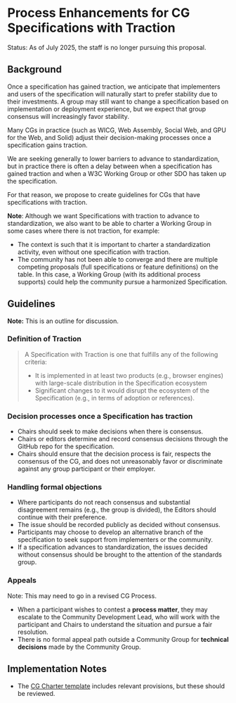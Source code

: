 # Process Enhancements for CG Specifications with Traction
Status: As of July 2025, the staff is no longer pursuing this proposal.

## Background

Once a specification has gained traction, we anticipate that implementers and users of the specification will naturally start to
prefer stability due to their investments. A group may still want to change a specification based on implementation or deployment experience, but we expect that group consensus will increasingly favor stability.

Many CGs in practice (such as WICG, Web Assembly, Social Web, and GPU for the Web, and Solid) adjust their decision-making processes once a specification gains traction. 

We are seeking generally to lower barriers to advance to standardization, but in practice there is often a delay between when a
specification has gained traction and when a W3C Working Group or other SDO has taken up the specification. 

For that reason, we propose to create guidelines for CGs that have specifications with traction.

**Note**: Although we want Specifications with traction to advance to standardization, we also want to be able to charter a Working Group in some cases where there is not traction, for example:

* The context is such that it is important to charter a standardization activity, even without one specification with traction.
* The community has not been able to converge and there are multiple competing proposals (full specifications or feature definitions) on the table. In this case, a Working Group (with its additional process supports) could help the community pursue a harmonized Specification.

## Guidelines

**Note:** This is an outline for discussion.

### Definition of Traction

> A Specification with Traction is one that fulfills any of the following criteria:
> * It is implemented in at least two products (e.g., browser engines) with large-scale distribution in the Specification ecosystem
> * Significant changes to it would disrupt the ecosystem of the Specification (e.g., in terms of adoption or references).

### Decision processes once a Specification has traction

* Chairs should seek to make decisions when there is consensus. 
* Chairs or editors determine and record consensus decisions through the GitHub repo for the specification.
* Chairs should ensure that the decision process is fair, respects the consensus of the CG, and does not unreasonably favor or discriminate against any group participant or their employer. 

### Handling formal objections

* Where participants do not reach consensus and substantial disagreement remains (e.g., the group is divided), the Editors
  should continue with their preference.
* The issue should be recorded publicly as decided without consensus. 
* Participants may choose to develop an alternative branch of the specification to seek support from implementers or
the community.
* If a specification advances to standardization, the issues decided without consensus should be brought to the attention
of the standards group.

### Appeals

Note: This may need to go in a revised CG Process.

* When a participant wishes to contest a **process matter**, they may escalate to the Community Development Lead, who will work with the participant and Chairs to understand the situation and pursue a fair resolution.
* There is no formal appeal path outside a Community Group for **technical decisions** made by the Community Group.

## Implementation Notes

* The [CG Charter template](https://w3c.github.io/cg-charter/CGCharter.html) includes relevant provisions, but these should be reviewed.
